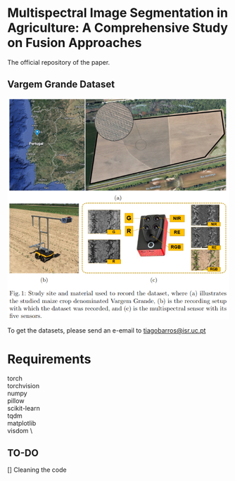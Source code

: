 # Multispectral Image Segmentation in Agriculture: A Comprehensive Study on Fusion Approaches

The official repository of the paper.

## Vargem Grande Dataset
![alt text](fig/overview.png)


To get the datasets, please send an e-email to tiagobarros@isr.uc.pt


# Requirements

torch \
torchvision \
numpy \
pillow \
scikit-learn \
tqdm \
matplotlib \
visdom \

## TO-DO

[] Cleaning the code










 